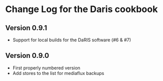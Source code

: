 Change Log for the Daris cookbook
=================================
Version 0.9.1
-------------
 - Support for local builds for the DaRIS software (#6 & #7)

Version 0.9.0
-------------
 - First properly numbered version
 - Add stores to the list for mediaflux backups

